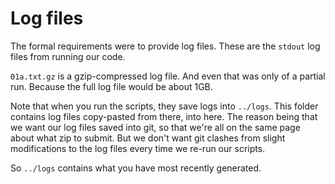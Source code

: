 # Log files

The formal requirements were to provide log files.
These are the `stdout` log files from running our code.

`01a.txt.gz` is a gzip-compressed log file. And even that was only of a partial run. Because the full log file would be about 1GB.

Note that when you run the scripts, they save logs into `../logs`.
This folder contains log files copy-pasted from there, into here.
The reason being that we want our log files saved into git, so that we're all on the same page about what zip to submit.
But we don't want git clashes from slight modifications to the log files every time we re-run our scripts.

So `../logs` contains what you have most recently generated.
